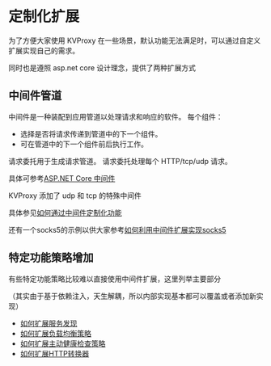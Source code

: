 # 定制化扩展

为了方便大家使用 KVProxy 在一些场景，默认功能无法满足时，可以通过自定义扩展实现自己的需求。

同时也是遵照 asp.net core 设计理念，提供了两种扩展方式

## 中间件管道

中间件是一种装配到应用管道以处理请求和响应的软件。 每个组件：

- 选择是否将请求传递到管道中的下一个组件。
- 可在管道中的下一个组件前后执行工作。

请求委托用于生成请求管道。 请求委托处理每个 HTTP/tcp/udp 请求。

具体可参考[ASP.NET Core 中间件](https://learn.microsoft.com/zh-cn/aspnet/core/fundamentals/middleware/?view=aspnetcore-9.0)

KVProxy 添加了 udp 和 tcp 的特殊中间件

具体参见[如何通过中间件定制化功能](/VKProxy.Doc/docs/extensibility/middleware)

还有一个socks5的示例以供大家参考[如何利用中间件扩展实现socks5](/VKProxy.Doc/docs/extensibility/socks5)

## 特定功能策略增加

有些特定功能策略比较难以直接使用中间件扩展，这里列举主要部分 

（其实由于基于依赖注入，天生解耦，所以内部实现基本都可以覆盖或者添加新实现）

- [如何扩展服务发现](/VKProxy.Doc/docs/extensibility/destinationresolver)
- [如何扩展负载均衡策略](/VKProxy.Doc/docs/extensibility/loadbalancingpolicy)
- [如何扩展主动健康检查策略](/VKProxy.Doc/docs/extensibility/activehealthchecker)
- [如何扩展HTTP转换器](/VKProxy.Doc/docs/extensibility/transform)